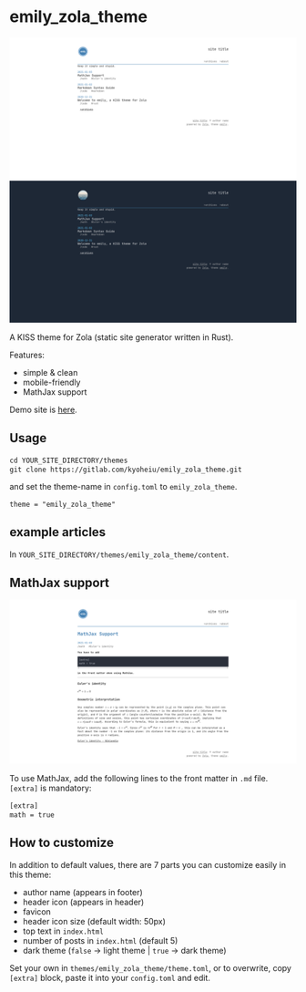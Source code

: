 # emily_zola_theme

![screenshot01](static/images/ss01.png)
![screenshot03](static/images/ss03.png)


A KISS theme for Zola (static site generator written in Rust). 

Features:
- simple & clean
- mobile-friendly
- MathJax support

Demo site is [here](https://emily-zola-theme.netlify.app/).

## Usage

```
cd YOUR_SITE_DIRECTORY/themes
git clone https://gitlab.com/kyoheiu/emily_zola_theme.git
```

and set the theme-name in `config.toml` to `emily_zola_theme`.

```
theme = "emily_zola_theme"
```

## example articles

In `YOUR_SITE_DIRECTORY/themes/emily_zola_theme/content`.

## MathJax support

![screenshot02](static/images/ss02.png)

To use MathJax, add the following lines to the front matter in `.md` file. `[extra]` is mandatory:

```
[extra]
math = true
```

## How to customize
In addition to default values, there are 7 parts you can customize easily in this theme:

- author name (appears in footer)
- header icon (appears in header)
- favicon
- header icon size (default width: 50px)
- top text in `index.html`
- number of posts in `index.html` (default 5)
- dark theme (`false` -> light theme | `true` -> dark theme)

Set your own in `themes/emily_zola_theme/theme.toml`, or to overwrite, copy `[extra]` block, paste it into your `config.toml` and edit.